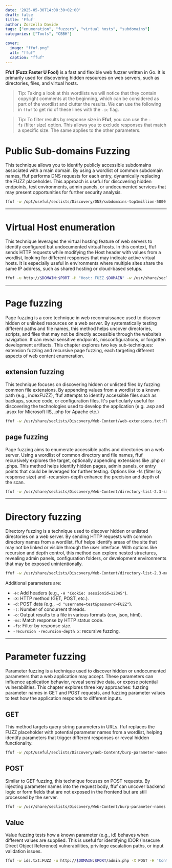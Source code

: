 ```yaml
---
date: '2025-05-30T14:08:30+02:00'
draft: false
title: 'Ffuf'
author: Zorzella Davide
tags: ["enumeration", "fuzzers", "virtual hosts", "subdomains"]
categories: ["Tools", "CBBH"]

cover:
  image: "ffuf.png"
  alt: "ffuf"
  caption: "ffuf"
---
```


**Ffuf (Fuzz Faster U Fool)** is a fast and flexible web fuzzer written in Go. It is primarily used for discovering hidden resources on web servers, such as directories, files, and virtual hosts.

>Tip:
>Taking a look at this wordlists we will notice that they contain copyright comments at the beginning, which can be considered as part of the wordlist and clutter the results. We can use the following in `ffuf` to get rid of these lines with the `-ic` flag.

>Tip:
>To filter results by response size in **Ffuf**, you can use the `-fs` (filter size) option. This allows you to exclude responses that match a specific size. The same applies to the other parameters.

# Public Sub-domains Fuzzing
This technique allows you to identify publicly accessible subdomains associated with a main domain. By using a wordlist of common subdomain names, ffuf performs DNS requests for each entry, dynamically replacing the FUZZ placeholder. This approach is useful for discovering hidden endpoints, test environments, admin panels, or undocumented services that may present opportunities for further security analysis.
```bash
ffuf -w /opt/useful/seclists/Discovery/DNS/subdomains-top1million-5000.txt:FUZZ -u http://FUZZ.$DOMAIN$:$PORT
```

---

# Virtual Host enumeration
This technique leverages the virtual hosting feature of web servers to identify configured but undocumented virtual hosts. In this context, ffuf sends HTTP requests while modifying the Host header with values from a wordlist, looking for different responses that may indicate active virtual hosts. It is especially useful in environments where multiple sites share the same IP address, such as shared hosting or cloud-based setups.
```bash
ffuf -u http://$DOMAIN:$PORT -H "Host: FUZZ.$DOMAIN" -w /usr/share/seclists/Discovery/DNS/subdomains-top1million-20000.txt
```

---

# Page fuzzing
Page fuzzing is a core technique in web reconnaissance used to discover hidden or unlinked resources on a web server. By systematically testing different paths and file names, this method helps uncover directories, scripts, and files that may not be directly accessible through the website’s navigation. It can reveal sensitive endpoints, misconfigurations, or forgotten development artifacts. This chapter explores two key sub-techniques: extension fuzzing and recursive page fuzzing, each targeting different aspects of web content enumeration.

## extension fuzzing
This technique focuses on discovering hidden or unlisted files by fuzzing common file extensions. By appending values from a wordlist to a known path (e.g., indexFUZZ), ffuf attempts to identify accessible files such as backups, source code, or configuration files. It's particularly useful for discovering the technologies used to develop the application (e.g. .asp and .aspx for Microsoft IIS, .php for Apache etc.)
```bash
ffuf -w /usr/share/seclists/Discovery/Web-Content/web-extensions.txt:FUZZ -u http://$DOMAIN:$PORT/indexFUZZ
```

## page fuzzing
Page fuzzing aims to enumerate accessible paths and directories on a web server. Using a wordlist of common directory and file names, ffuf recursively explores the target, optionally appending extensions like .php or .phps. This method helps identify hidden pages, admin panels, or entry points that could be leveraged for further testing. Options like -fs (filter by response size) and -recursion-depth enhance the precision and depth of the scan.
```bash
ffuf -w /usr/share/seclists/Discovery/Web-Content/directory-list-2.3-small.txt:FUZZ -u http://$DOMAIN:$PORT/FUZZ -ic -recursion -recursion-depth 3 -e ".php,.phps" -v -fs xxx
```

---

# Directory fuzzing
Directory fuzzing is a technique used to discover hidden or unlisted directories on a web server. By sending HTTP requests with common directory names from a wordlist, ffuf helps identify areas of the site that may not be linked or visible through the user interface. With options like recursion and depth control, this method can explore nested structures, revealing admin panels, configuration folders, or development environments that may be exposed unintentionally.
```bash
ffuf -w /usr/share/seclists/Discovery/Web-Content/directory-list-2.3-medium.txt -u http://$DOMAIN:$PORT/FUZZ -ic -recursion -recursion-depth 3 -v
```

Additional parameters are:
- `-H`: Add headers (e.g., `-H "Cookie: sessionid=12345"`).
- `-X`: HTTP method (GET, POST, etc.).
- `-d`: POST data (e.g., `-d "username=test&password=FUZZ"`).
- `-t`: Number of concurrent threads.
- `-o`: Output results to a file in various formats (csv, json, html).
- `-mc`: Match response by HTTP status code.
- `-fs`: Filter by response size.
- `-recursion -recursion-depth x`: recursive fuzzing.

---

# Parameter fuzzing
Parameter fuzzing is a technique used to discover hidden or undocumented parameters that a web application may accept. These parameters can influence application behavior, reveal sensitive data, or expose potential vulnerabilities. This chapter explores three key approaches: fuzzing parameter names in GET and POST requests, and fuzzing parameter values to test how the application responds to different inputs.

## GET
This method targets query string parameters in URLs. ffuf replaces the FUZZ placeholder with potential parameter names from a wordlist, helping identify parameters that trigger different responses or reveal hidden functionality.
```bash
ffuf -w /opt/useful/seclists/Discovery/Web-Content/burp-parameter-names.txt:FUZZ -u http://$DOMAIN:$PORT/?FUZZ=key -fs xxx
```

## POST
Similar to GET fuzzing, this technique focuses on POST requests. By injecting parameter names into the request body, ffuf can uncover backend logic or form fields that are not exposed in the frontend but are still processed by the server.
```bash
ffuf -w /usr/share/seclists/Discovery/Web-Content/burp-parameter-names.txt:FUZZ -u http://$DOMAIN:$PORT/admin.php -X POST -d "FUZZ=key" -H "Content-Type: application/x-www-form-urlencoded" -fs xxx
```

## Value
Value fuzzing tests how a known parameter (e.g., id) behaves when different values are supplied. This is useful for identifying IDOR (Insecure Direct Object Reference) vulnerabilities, privilege escalation paths, or input validation issues.
```bash
ffuf -w ids.txt:FUZZ -u http://$DOMAIN:$PORT/admin.php -X POST -H 'Content-type: application/x-www-form-urlencoded' -d 'id=FUZZ' -fs xxx
```